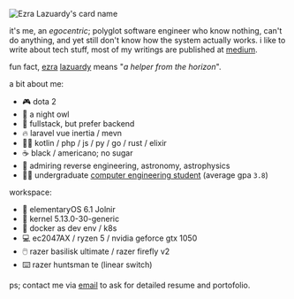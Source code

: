 ![Ezra Lazuardy's card name](https://cardivo.vercel.app/api?name=Ezra%20Lazuardy&description=software%20engineer%20%2F%20cloud%20engineer%20%2F%20devops&image=https%3A%2F%2Favatars.githubusercontent.com%2Fu%2F24422019%3Fv%3D4&backgroundColor=%23000000&pattern=topography&colorPattern=%23636363&fontColor=%23ddd&iconColor=%23fff&opacity=0.4&site=ezralazuardy.com&github=ezralazuardy&instagram=ezralazuardyy&twitter=ezralazuardyy)

it's me, an _egocentric_; polyglot software engineer who know nothing, can't do anything, and yet still don't know how the system actually works. i like to write about tech stuff, most of my writings are published at [medium](https://ezralazuardy.medium.com).

fun fact, [ezra](https://namamia.com/nama-bayi/ezra.html) [lazuardy](https://namamia.com/nama-bayi/lazuardy.html) means "_a helper from the horizon_".

a bit about me:

- 🎮 dota 2
- 🦉 a night owl
- 🚀 fullstack, but prefer backend
- 🔥 laravel vue inertia / mevn
- 👨‍💻 kotlin / php / js / py / go / rust / elixir
- ☕ black / americano; no sugar
- 🌟 admiring reverse engineering, astronomy, astrophysics
- 🧑‍🎓 undergraduate [computer engineering student](https://ft.undip.ac.id/en/site/) (average gpa `3.8`)

workspace:

- 📀 elementaryOS 6.1 Jolnir
- 🐧 kernel 5.13.0-30-generic
- 🐋 docker as dev env / k8s
- 💻 ec2047AX / ryzen 5 / nvidia geforce gtx 1050
- 🖱️ razer basilisk ultimate / razer firefly v2
- ⌨️ razer huntsman te (linear switch)

ps; contact me via [email](mailto:ezralazuardy@students.undip.ac.id) to ask for detailed resume and portofolio.
